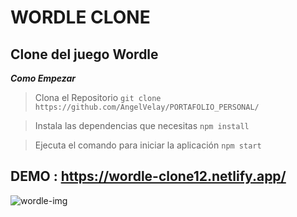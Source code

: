 # WORDLE CLONE

## Clone del juego Wordle


***Como Empezar*** 

>Clona el Repositorio
`git clone https://github.com/AngelVelay/PORTAFOLIO_PERSONAL/`

> Instala las dependencias que necesitas
`npm install `

> Ejecuta el comando para iniciar la aplicación
`npm start`


## DEMO : https://wordle-clone12.netlify.app/


![wordle-img](https://user-images.githubusercontent.com/26851737/153751306-6d9298fb-f79e-41f1-8ba1-d22030e400ba.jpg)
